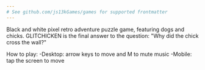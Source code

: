 ```yaml
---
# See github.com/js13kGames/games for supported frontmatter
---
```

Black and white pixel retro adventure puzzle game, featuring dogs and chicks.
GLITCHICKEN is the final answer to the question: "Why did the chick cross the wall?"

How to play:
-Desktop: arrow keys to move and M to mute music
-Mobile: tap the screen to move
